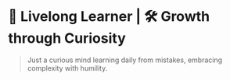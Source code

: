 <h1>
  🦅 <strong>Livelong Learner</strong> | 🛠️ <strong>Growth through Curiosity</strong>
</h1>

<blockquote>
  Just a curious mind learning daily from mistakes, embracing complexity with humility.
</blockquote>
